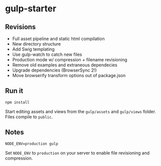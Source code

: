 gulp-starter
============
## Revisions
- Full asset pipeline and static html compilation
- New directory structure
- Add Swig templating
- Use gulp-watch to catch new files
- Production mode w/ compression + filename revisioning
- Remove old examples and extraneous dependecies
- Upgrade dependencies (BrowserSync 2!)
- Move browserify transform options out of package.json

## Run it
```
npm install
```

Start editing assets and views from the `gulp/assets` and `gulp/views` folder. Files compile to `public`.

## Notes
```
NODE_ENV=production gulp
```
Set `NODE_ENV` to `production` on your server to enable file revisioning and compression.
